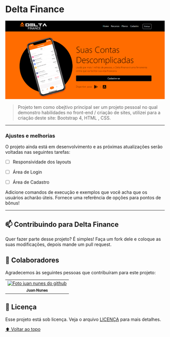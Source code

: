 # Delta Finance

<img src="img/print delta.png" alt="Imagem do do projeto">

> Projeto tem como obejtivo principal ser um projeto pessoal 
no qual demonstro habilidades no front-end / criação de sites, utilizei para a criação deste site: Bootstrap 4, HTML , CSS.

<hr>

### Ajustes e melhorias

O projeto ainda está em desenvolvimento e as próximas atualizações serão voltadas nas seguintes tarefas:

- [ ] Responsividade dos layouts
- [ ] Área de Login
- [ ] Área de Cadastro



Adicione comandos de execução e exemplos que você acha que os usuários acharão úteis. Fornece uma referência de opções para pontos de bônus!

<hr>

## 📫 Contribuindo para Delta Finance

Quer fazer parte desse projeto? É simples!
Faça um fork dele e coloque as suas modificações, depois mande um pull request.

## 🤝 Colaboradores

Agradecemos às seguintes pessoas que contribuíram para este projeto:

<table>
  <tr>
    <td align="center">
      <a href="#">
        <img src="https://avatars1.githubusercontent.com/u/52586245?s=400&u=0c950afd49031d138b9d131c3760b9676f991c54&v=4" width="100px;" alt="Foto juan nunes do github"/><br>
        <sub>
          <b>Juan Nunes</b>
        </sub>
      </a>
    </td>
  </tr>
</table>

## 📝 Licença

Esse projeto está sob licença. Veja o arquivo [LICENÇA](LICENSE.md) para mais detalhes.

[⬆ Voltar ao topo](#Delta_Finance)<br>
